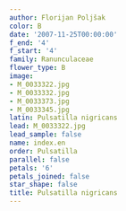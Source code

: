 ```yaml
---
author: Florijan Poljšak
color: B
date: '2007-11-25T00:00:00'
f_end: '4'
f_start: '4'
family: Ranunculaceae
flower_type: B
image:
- M_0033322.jpg
- M_0033332.jpg
- M_0033373.jpg
- M_0033345.jpg
latin: Pulsatilla nigricans
lead: M_0033322.jpg
lead_sample: false
name: index.en
order: Pulsatilla
parallel: false
petals: '6'
petals_joined: false
star_shape: false
title: Pulsatilla nigricans
---
```

